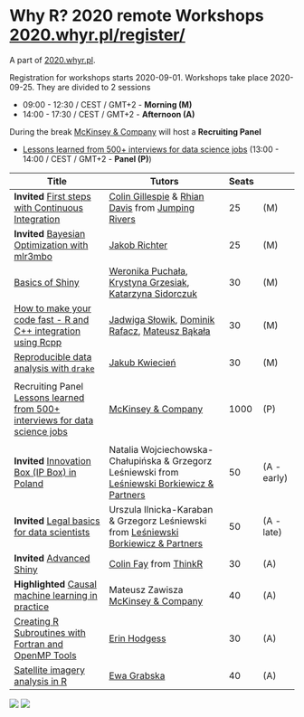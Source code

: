 # Why R? 2020 remote Workshops [2020.whyr.pl/register/](http://2020.whyr.pl/register/)

A part of [2020.whyr.pl](http://2020.whyr.pl).

Registration for workshops starts 2020-09-01. Workshops take place 2020-09-25. They are divided to 2 sessions

- 09:00 - 12:30 / CEST / GMT+2 - **Morning (M)**
- 14:00 - 17:30 / CEST / GMT+2 - **Afternoon (A)**

During the break [McKinsey & Company](https://www.mckinsey.com/pl/careers/careers-in-poland) will host a **Recruiting Panel** 

- [Lessons learned from 500+ interviews for data science jobs](https://github.com/WhyR2020/abstracts/tree/master/panel) (13:00 - 14:00 / CEST / GMT+2 - **Panel (P)**)

| Title             |  Tutors         | Seats |  |
|-------------------|-----------------|-------|--|
| **Invited** [First steps with Continuous Integration](https://github.com/WhyR2020/workshops/tree/master/travis) | [Colin Gillespie](https://twitter.com/csgillespie) & [Rhian Davis](https://twitter.com/trianglegirl) from [Jumping Rivers](https://www.jumpingrivers.com/about/) | 25 | (M) |
| **Invited** [Bayesian Optimization with mlr3mbo](https://github.com/WhyR2020/workshops/tree/master/bayesopt) | [Jakob Richter](https://twitter.com/jak0br) | 25 | (M) |
| [Basics of Shiny](https://github.com/WhyR2020/workshops/tree/master/bshiny) | [Weronika Puchała](https://www.linkedin.com/in/weronika-pucha%C5%82a-831698a4/), [Krystyna Grzesiak](https://www.linkedin.com/in/krystyna-grzesiak-7bb290189/), [Katarzyna Sidorczuk](https://www.linkedin.com/in/katarzyna-sidorczuk/) |  30 | (M) | 
| [How to make your code fast - R and C++ integration using Rcpp](https://github.com/WhyR2020/workshops/tree/master/rcpp) | [Jadwiga Słowik](https://github.com/slowikj), [Dominik Rafacz](https://www.linkedin.com/in/dominik-rafacz-4592b8164/), [Mateusz Bąkała](https://www.facebook.com/matibakala) | 30 | (M) |
| [Reproducible data analysis with `drake`](https://github.com/WhyR2020/workshops/tree/master/drake) | [Jakub Kwiecień](https://www.linkedin.com/in/jakub-kwiecien-097797120/) | 30 | (M) |
| | | | |
| Recruiting Panel [Lessons learned from 500+ interviews for data science jobs](https://github.com/WhyR2020/abstracts/tree/master/panel) | [McKinsey & Company](https://www.mckinsey.com/pl/careers/careers-in-poland) | 1000 | (P) |
| | | | |
| **Invited** [Innovation Box (IP Box) in Poland](https://github.com/WhyR2020/workshops/tree/master/ipbox) | Natalia Wojciechowska-Chałupińska & Grzegorz Leśniewski from [Leśniewski Borkiewicz & Partners](https://lbplegal.com/) |  50 | (A - early) |
| **Invited** [Legal basics for data scientists](https://github.com/WhyR2020/workshops/tree/master/legal) | Urszula Ilnicka-Karaban & Grzegorz Leśniewski from [Leśniewski Borkiewicz & Partners](https://lbplegal.com/) |  50 | (A - late) |
| **Invited** [Advanced Shiny](https://github.com/WhyR2020/workshops/tree/master/ashiny) | [Colin Fay](https://colinfay.me/) from [ThinkR](https://thinkr.fr/) |  30 | (A) |
| **Highlighted** [Causal machine learning in practice](https://github.com/WhyR2020/workshops/tree/master/casual) |  Mateusz Zawisza [McKinsey & Company](https://www.mckinsey.com/pl/careers/careers-in-poland) | 40 | (A) |
| [Creating R Subroutines with Fortran and OpenMP Tools](https://github.com/WhyR2020/workshops/tree/master/openmp) | [Erin Hodgess](https://www.researchgate.net/profile/Erin_Hodgess) | 30 | (A) |
| [Satellite imagery analysis in R](https://github.com/WhyR2020/workshops/tree/master/satellite) | [Ewa Grabska](https://denali.geo.uj.edu.pl/project/rs4for/index.php/pl/ewa-grabska-2/) | 40 | (A) |

<img src="https://raw.githubusercontent.com/WhyR2020/workshops/master/workshops.jpg">

<img src="http://whyr.pl/foundation/images/fulls/whyr2020/updated_cover2020_small.jpg">
